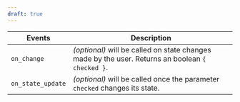 ```yaml
---
draft: true
---
```


| Events            | Description                                                                                      |
| ----------------- | ------------------------------------------------------------------------------------------------ |
| `on_change`       | _(optional)_ will be called on state changes made by the user. Returns an boolean `{ checked }`. |
| `on_state_update` | _(optional)_ will be called once the parameter `checked` changes its state.                      |
